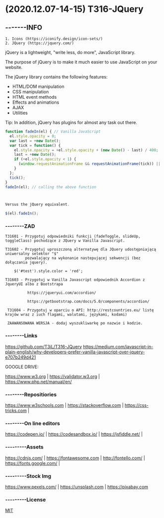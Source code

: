 # (2020.12.07-14-15) T316-JQuery

## -------INFO
```
1. Icons (https://iconify.design/icon-sets/)
2. JQuery (https://jquery.com/)
```

jQuery is a lightweight, "write less, do more", JavaScript library.

The purpose of jQuery is to make it much easier to use JavaScript on your website.

The jQuery library contains the following features:

- HTML/DOM manipulation
- CSS manipulation
- HTML event methods
- Effects and animations
- AJAX
- Utilities

Tip: In addition, jQuery has plugins for almost any task out there.

```javascript
function fadeIn(el) { // Vanilla JavaScript
  el.style.opacity = 0;
  var last = +new Date();
  var tick = function() {
    el.style.opacity = +el.style.opacity + (new Date() - last) / 400;
    last = +new Date();
    if (+el.style.opacity < 1) {
      (window.requestAnimationFrame && requestAnimationFrame(tick)) || setTimeout(tick, 16);
    }
  };
  tick();
}
fadeIn(el); // calling the above function



Versus the jQuery equivalent.

$(el).fadeIn();
```
### --------ZAD

```
T31601 - Przygotuj odpowiedniki funkcji (fadeToggle, slideUp, toggleClass) pochodzące z JQuery w Vanilla Javascript.

T31602 - Przygotuj uproszczoną alternatywę dla JQuery udostępniającą uniwersalny selektor "$" 
         pozwalający na wykonanie nastepującej sekwencji (bez dołączania jquery).

    $('#test').style.color = 'red';
    
T31603 - Przygotuj w Vanilla Javascript odpowiednik Accordion z JqueryUI albo z Bootstrapa 

          https://jqueryui.com/accordion/

          https://getbootstrap.com/docs/5.0/components/accordion/
          
 T31604 - Przygotuj w oparciu o API: http://restcountries.eu/ listę krajów wraz z iuch flagami, walutami, językami, kodami)
 
 ZAAWANSOWANA WERSJA - dodaj wyszukliwarkę po nazwie i kodzie.

```

### --------Links
https://github.com/T3iL/T316-JQuery
https://medium.com/javascript-in-plain-english/why-developers-prefer-vanilla-javascript-over-jquery-e707b249d421

GOOGLE DRIVE: 

https://www.w3.org | https://validator.w3.org | https://www.php.net/manual/en/
### --------Repositiories
https://www.w3schools.com | https://stackoverflow.com | https://css-tricks.com |
### --------On line editors
https://codepen.io/ | https://codesandbox.io/ | https://jsfiddle.net/ |
### ---------Assets
https://cdnjs.com/ | https://fontawesome.com | http://fontello.com/ | https://fonts.google.com/ |
### ---------Stock Img
https://www.pexels.com/ | https://unsplash.com | https://pixabay.com
### ---------License
[MIT](https://choosealicense.com/licenses/mit/)
